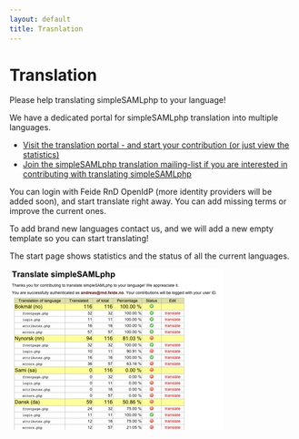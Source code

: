 ```yaml
---
layout: default
title: Trasnlation
---
```

# Translation

Please help translating simpleSAMLphp to your language! 

We have a dedicated portal for simpleSAMLphp translation into multiple languages.


* [Visit the translation portal - and start your contribution (or just view the statistics)](https://translation.rnd.feide.no)
* [Join the simpleSAMLphp translation mailing-list if you are interested in contributing with translating simpleSAMLphp](/lists)

You can login with Feide RnD OpenIdP (more identity providers will be added soon), and start translate right away. You can add missing terms or improve the current ones.

To add brand new languages contact us, and we will add a new empty template so you can start translating!

The start page shows statistics and the status of all the current languages. 

<img src="/res/translation_portal.jpg" />
